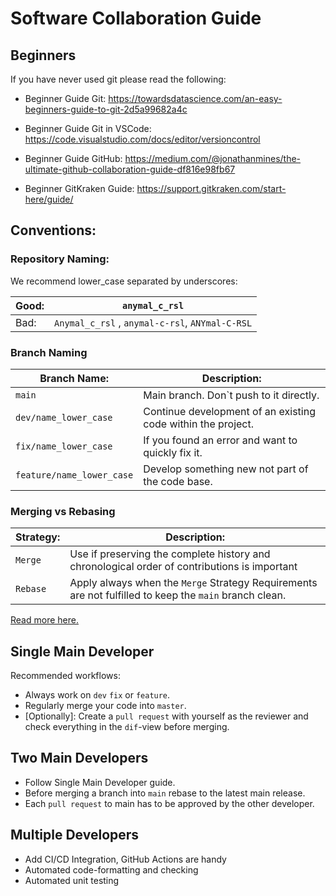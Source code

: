 # Software Collaboration Guide

## Beginners
If you have never used git please read the following:

- Beginner Guide Git:
<https://towardsdatascience.com/an-easy-beginners-guide-to-git-2d5a99682a4c>

- Beginner Guide Git in VSCode:
<https://code.visualstudio.com/docs/editor/versioncontrol>

- Beginner Guide GitHub:
<https://medium.com/@jonathanmines/the-ultimate-github-collaboration-guide-df816e98fb67>

- Beginner GitKraken Guide:
<https://support.gitkraken.com/start-here/guide/>

## Conventions:
### Repository Naming:
We recommend lower_case separated by underscores:   

| Good: | `anymal_c_rsl`                                  |
| ----- | ----------------------------------------------- |
| Bad:  | `Anymal_c_rsl` , `anymal-c-rsl`, `ANYmal-C-RSL` |

### Branch Naming

| Branch Name:              | Description:                                                 |
| ------------------------- | ------------------------------------------------------------ |
| `main`                    | Main branch. Don`t push to it directly.                      |
| `dev/name_lower_case`     | Continue development of an existing code within the project. |
| `fix/name_lower_case`     | If you found an error and want to quickly fix it.            |
| `feature/name_lower_case` | Develop something new not part of the code base.             |

### Merging vs Rebasing

| Strategy: | Description:                                                                                           |
| --------- | ------------------------------------------------------------------------------------------------------ |
| `Merge`   | Use if preserving the complete history and chronological order of contributions is important           |
| `Rebase`  | Apply always when the `Merge` Strategy Requirements are not fulfilled to keep the `main` branch clean. |

[Read more here.](https://betterprogramming.pub/differences-between-git-merge-and-rebase-and-why-you-should-care-ae41d96237b6#:~:text=Reading%20the%20official%20Git%20manual,it%20happened%2C%20rebase%20rewrites%20it%20)


## Single Main Developer
Recommended workflows: 
- Always work on `dev` `fix` or `feature`.
- Regularly merge your code into `master`. 
- [Optionally]: Create a `pull request` with yourself as the reviewer and check everything in the `dif`-view before merging.

## Two Main Developers
- Follow Single Main Developer guide.
- Before merging a branch into `main` rebase to the latest main release.
- Each `pull request` to main has to be approved by the other developer.

## Multiple Developers
- Add CI/CD Integration, GitHub Actions are handy
- Automated code-formatting and checking 
- Automated unit testing

